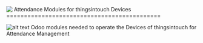 <img style="float: left;" src="https://github.com/thingsintouch/things_attendance/blob/12.0/ras2/static/description/icon_mini.png">
<a href="http://thingsintouch.com"><img src="https://github.com/thingsintouch/things_attendance/blob/12.0/ras2/static/description/icon_mini.png" alt="" id="miniLogo"></a>
Attendance Modules for thingsintouch Devices
============================================

![alt text](https://github.com/thingsintouch/things_attendance/blob/12.0/ras2/static/description/RAS2_02_small_2019.jpg)
Odoo modules needed to operate the Devices of thingsintouch for Attendance Management
